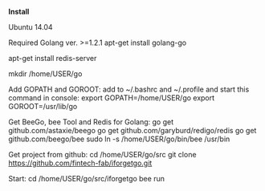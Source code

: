 **Install**

Ubuntu 14.04

Required Golang ver. >=1.2.1
apt-get install golang-go

apt-get install redis-server

mkdir /home/USER/go

Add GOPATH and GOROOT:
add to ~/.bashrc and ~/.profile and start this command in console:
export GOPATH=/home/USER/go
export GOROOT=/usr/lib/go

Get BeeGo, bee Tool and Redis for Golang:
go get github.com/astaxie/beego
go get github.com/garyburd/redigo/redis
go get github.com/beego/bee
sudo ln -s /home/USER/go/bin/bee /usr/bin


Get project from github:
cd /home/USER/go/src
git clone https://github.com/fintech-fab/iforgetgo.git

Start:
cd /home/USER/go/src/iforgetgo
bee run